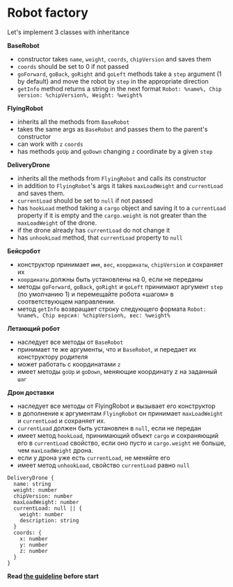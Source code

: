 # Robot factory
Let's implement 3 classes with inheritance

**BaseRobot**
- constructor takes `name`, `weight`, `coords`, `chipVersion` and saves them
- `coords` should be set to 0 if not passed
- `goForward`, `goBack`, `goRight` and `goLeft` methods take a `step` argument
  (1 by default) and move the robot by `step` in the appropriate direction
- `getInfo` method returns a string in the next format `Robot: %name%, Chip
  version: %chipVersion%, Weight: %weight%`

**FlyingRobot**
- inherits all the methods from `BaseRobot`
- takes the same args as `BaseRobot` and passes them to the parent's constructor
- can work with `z` `coords`
- has methods `goUp` and `goDown` changing `z` coordinate by a given `step`

**DeliveryDrone**
- inherits all the methods from `FlyingRobot` and calls its constructor
- in addition to `FlyingRobot`'s args it takes `maxLoadWeight` and `currentLoad`
  and saves them.
- `currentLoad` should be set to `null` if not passed
- has `hookLoad` method taking a `cargo` object and saving it to a `currentLoad`
  property if it is empty and the `cargo.weight` is not greater than the
  `maxLoadWeight` of the drone.
- if the drone already has `currentLoad` do not change it
- has `unhookLoad` method, that `currentLoad` property to `null`

**Бейсробот**
- конструктор принимает `имя`, `вес`, `координаты`, `chipVersion` и сохраняет их
- `координаты` должны быть установлены на 0, если не переданы
- методы `goForward`, `goBack`, `goRight` и `goLeft` принимают аргумент `step`
  (по умолчанию 1) и перемещайте робота «шагом» в соответствующем направлении.
- метод `getInfo` возвращает строку следующего формата `Robot: %name%, Chip
  версия: %chipVersion%, вес: %weight%`

**Летающий робот**
- наследует все методы от `BaseRobot`
- принимает те же аргументы, что и `BaseRobot`, и передает их конструктору родителя
- может работать с координатами `z`
- имеет методы `goUp` и `goDown`, меняющие координату z на заданный `шаг`

**Дрон доставки**
- наследует все методы от FlyingRobot и вызывает его конструктор
- в дополнение к аргументам `FlyingRobot` он принимает `maxLoadWeight` и `currentLoad`
  и сохраняет их.
- `currentLoad` должен быть установлен в `null`, если не передан
- имеет метод `hookLoad`, принимающий объект `cargo` и сохраняющий его в `currentLoad`
  свойство, если оно пусто и `cargo.weight` не больше, чем
  `maxLoadWeight` дрона.
- если у дрона уже есть `currentLoad`, не меняйте его
- имеет метод `unhookLoad`, свойство `currentLoad` равно `null`

```
DeliveryDrone {
  name: string
  weight: number
  chipVersion: number
  maxLoadWeight: number
  currentLoad: null || {
    weight: number
    description: string
  }
  coords: {
    x: number
    y: number
    z: number
  }
}
```

**Read [the guideline](https://github.com/mate-academy/js_task-guideline/blob/master/README.md) before start**
